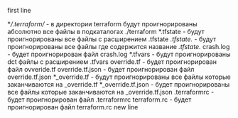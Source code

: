 first line

**/.terraform/* - в директории terraform будут проигнорированы абсолютно все файлы в подкаталогах ./terraform
*.tfstate - будут проигнорированы все файлы с расширением .tfstate
*.tfstate.* - будут проигнорированы все файлы где содержится название *.tfstate.*
crash.log - будет проигнорирован файл crash.log
*.tfvars - будут проигнорированы dct файлы с расширением .tfvars
override.tf - будет проигнорирован файл ovveride.tf
override.tf.json - будет проигнорирован файл override.tf.json
*_override.tf - будут проигнорированы все файлы которые заканчиваются на _override.tf
*_override.tf.json - будет проигнорированы все файлы которые заканчиваются на _override.tf.json
.terraformrc - будет проигнорирован файл .terraformrc
terraform.rc - будет проигнорирован файл terraform.rc
new line
